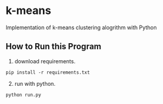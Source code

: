 # k-means
Implementation of k-means clustering alogrithm with Python

## How to Run this Program

1. download requirements.

`
pip install -r requirements.txt
`

2. run with python.

`
python run.py
`